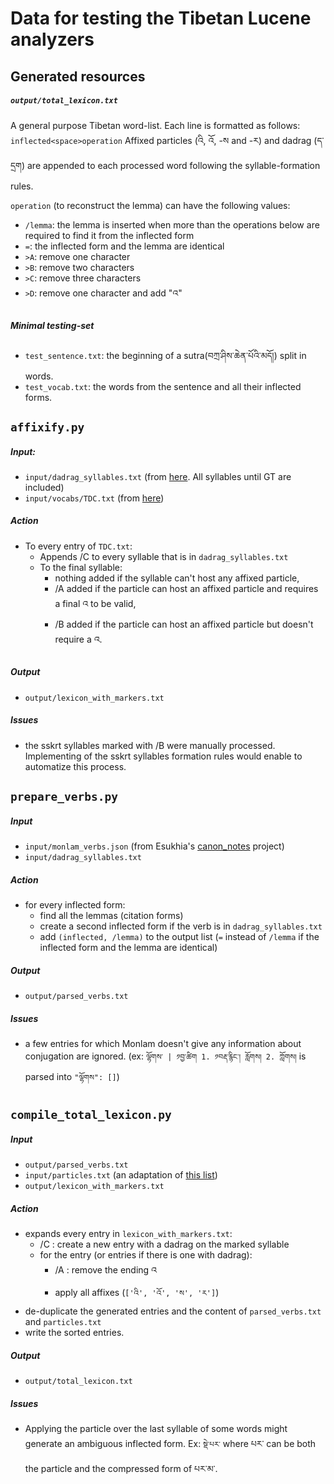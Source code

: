 # Data for testing the Tibetan Lucene analyzers

## Generated resources

##### `output/total_lexicon.txt`
A general purpose Tibetan word-list.
Each line is formatted as follows: `inflected<space>operation`
Affixed particles (འི, འོ, -ས and -ར) and dadrag (ད་དྲག) are appended to each processed word following the syllable-formation rules.

`operation` (to reconstruct the lemma) can have the following values:
  - `/lemma`: the lemma is inserted when more than the operations below are required to find it from the inflected form 
  - `=`: the inflected form and the lemma are identical
  - `>A`: remove one character 
  - `>B`: remove two characters
  - `>C`: remove three characters
  - `>D`: remove one character and add "འ"

##### Minimal testing-set
 - `test_sentence.txt`: the beginning of a sutra(བཀྲ་ཤིས་ཆེན་པོའི་མདོ།) split in words.
 - `test_vocab.txt`: the words from the sentence and all their inflected forms.

## `affixify.py`

##### Input:
 - `input/dadrag_syllables.txt` (from [here](https://github.com/eroux/tibetan-spellchecker/blob/master/doc/second-suffix-da.md). All syllables until GT are included)
 - `input/vocabs/TDC.txt` (from [here](https://github.com/Esukhia/Tibetan-NLP-Resources))

##### Action
 - To every entry of `TDC.txt`:
    - Appends /C to every syllable that is in `dadrag_syllables.txt` 
    - To the final syllable:
        - nothing added if the syllable can't host any affixed particle,
        - /A added if the particle can host an affixed particle and requires a final འ to be valid,
        - /B added if the particle can host an affixed particle but doesn't require a འ. 

##### Output
 - `output/lexicon_with_markers.txt`
 
##### Issues
 - the sskrt syllables marked with /B were manually processed. Implementing of the sskrt syllables formation rules would enable to automatize this process.

## `prepare_verbs.py`

##### Input
 - `input/monlam_verbs.json` (from Esukhia's [canon_notes](https://github.com/Esukhia/canon_notes/tree/code/2-automatic_categorisation/resources) project)
 - `input/dadrag_syllables.txt`

##### Action
 - for every inflected form:
    - find all the lemmas (citation forms)
    - create a second inflected form if the verb is in `dadrag_syllables.txt`
    - add `(inflected, /lemma)` to the output list (`=` instead of `/lemma` if the inflected form and the lemma are identical)

##### Output
 - `output/parsed_verbs.txt`

##### Issues
 - a few entries for which Monlam doesn't give any information about conjugation are ignored. (ex: `ལྷོགས་ | ༡བྱ་ཚིག 1. ༡བརྡ་རྙིང་། རློགས། 2. ཀློགས།` is parsed into `"ལྷོགས": []`)

## `compile_total_lexicon.py`

##### Input

- `output/parsed_verbs.txt`
- `input/particles.txt` (an adaptation of [this list](https://github.com/BuddhistDigitalResourceCenter/lucene-bo/blob/master/src/main/java/io/bdrc/lucene/bo/TibetanAnalyzer.java#L43))
- `output/lexicon_with_markers.txt`

##### Action
 - expands every entry in `lexicon_with_markers.txt`:
    - /C : create a new entry with a dadrag on the marked syllable
    - for the entry (or entries if there is one with dadrag):
        - /A : remove the ending འ
        - apply all affixes (`['འི', 'འོ', 'ས', 'ར']`)
 - de-duplicate the generated entries and the content of `parsed_verbs.txt` and `particles.txt`
 - write the sorted entries.

##### Output
 - `output/total_lexicon.txt`

##### Issues
 - Applying the particle over the last syllable of some words might generate an ambiguous inflected form. Ex: `སྡེ་པར་` where པར་ can be both the particle and the compressed form of པར་མ་.
